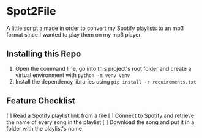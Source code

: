 # Spot2File

A little script a made in order to convert my Spotify playlists to an mp3 format since I wanted to play them on my mp3 player.

## Installing this Repo

1. Open the command line, go into this project's root folder and create a virtual environment with `python -m venv venv`
2. Install the dependency libraries using `pip install -r requirements.txt`

## Feature Checklist

[ ] Read a Spotify playlist link from a file
[ ] Connect to Spotify and retrieve the name of every song in the playlist
[ ] Download the song and put it in a folder with the playlist's name
